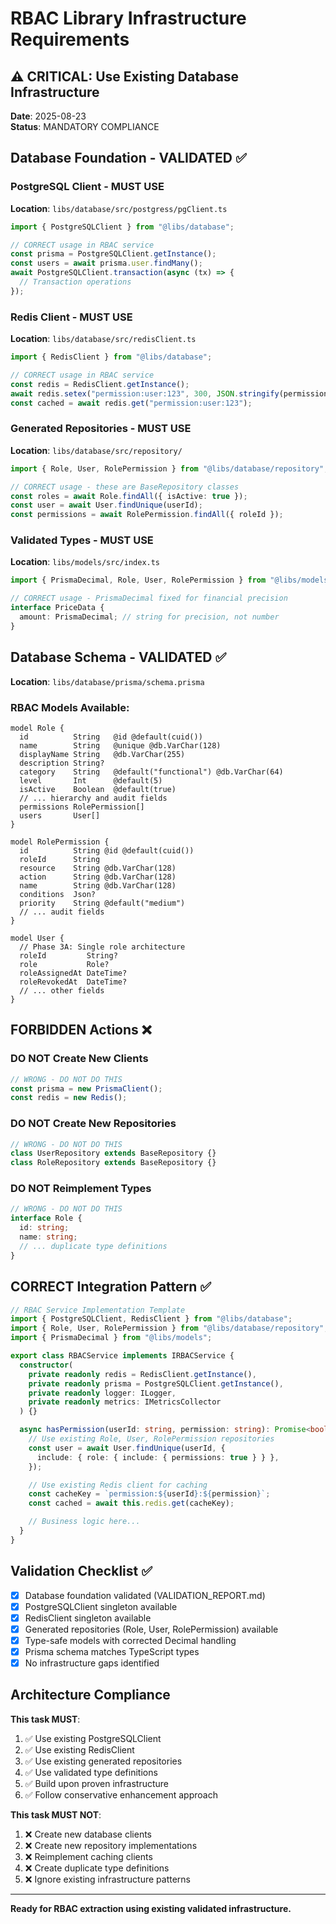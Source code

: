 # RBAC Library Infrastructure Requirements

## ⚠️ CRITICAL: Use Existing Database Infrastructure

**Date**: 2025-08-23  
**Status**: MANDATORY COMPLIANCE

## Database Foundation - VALIDATED ✅

### PostgreSQL Client - MUST USE

**Location**: `libs/database/src/postgress/pgClient.ts`

```typescript
import { PostgreSQLClient } from "@libs/database";

// CORRECT usage in RBAC service
const prisma = PostgreSQLClient.getInstance();
const users = await prisma.user.findMany();
await PostgreSQLClient.transaction(async (tx) => {
  // Transaction operations
});
```

### Redis Client - MUST USE

**Location**: `libs/database/src/redisClient.ts`

```typescript
import { RedisClient } from "@libs/database";

// CORRECT usage in RBAC service
const redis = RedisClient.getInstance();
await redis.setex("permission:user:123", 300, JSON.stringify(permissions));
const cached = await redis.get("permission:user:123");
```

### Generated Repositories - MUST USE

**Location**: `libs/database/src/repository/`

```typescript
import { Role, User, RolePermission } from "@libs/database/repository";

// CORRECT usage - these are BaseRepository classes
const roles = await Role.findAll({ isActive: true });
const user = await User.findUnique(userId);
const permissions = await RolePermission.findAll({ roleId });
```

### Validated Types - MUST USE

**Location**: `libs/models/src/index.ts`

```typescript
import { PrismaDecimal, Role, User, RolePermission } from "@libs/models";

// CORRECT usage - PrismaDecimal fixed for financial precision
interface PriceData {
  amount: PrismaDecimal; // string for precision, not number
}
```

## Database Schema - VALIDATED ✅

**Location**: `libs/database/prisma/schema.prisma`

### RBAC Models Available:

```prisma
model Role {
  id          String   @id @default(cuid())
  name        String   @unique @db.VarChar(128)
  displayName String   @db.VarChar(255)
  description String?
  category    String   @default("functional") @db.VarChar(64)
  level       Int      @default(5)
  isActive    Boolean  @default(true)
  // ... hierarchy and audit fields
  permissions RolePermission[]
  users       User[]
}

model RolePermission {
  id          String @id @default(cuid())
  roleId      String
  resource    String @db.VarChar(128)
  action      String @db.VarChar(128)
  name        String @db.VarChar(128)
  conditions  Json?
  priority    String @default("medium")
  // ... audit fields
}

model User {
  // Phase 3A: Single role architecture
  roleId         String?
  role           Role?
  roleAssignedAt DateTime?
  roleRevokedAt  DateTime?
  // ... other fields
}
```

## FORBIDDEN Actions ❌

### DO NOT Create New Clients

```typescript
// WRONG - DO NOT DO THIS
const prisma = new PrismaClient();
const redis = new Redis();
```

### DO NOT Create New Repositories

```typescript
// WRONG - DO NOT DO THIS
class UserRepository extends BaseRepository {}
class RoleRepository extends BaseRepository {}
```

### DO NOT Reimplement Types

```typescript
// WRONG - DO NOT DO THIS
interface Role {
  id: string;
  name: string;
  // ... duplicate type definitions
}
```

## CORRECT Integration Pattern ✅

```typescript
// RBAC Service Implementation Template
import { PostgreSQLClient, RedisClient } from "@libs/database";
import { Role, User, RolePermission } from "@libs/database/repository";
import { PrismaDecimal } from "@libs/models";

export class RBACService implements IRBACService {
  constructor(
    private readonly redis = RedisClient.getInstance(),
    private readonly prisma = PostgreSQLClient.getInstance(),
    private readonly logger: ILogger,
    private readonly metrics: IMetricsCollector
  ) {}

  async hasPermission(userId: string, permission: string): Promise<boolean> {
    // Use existing Role, User, RolePermission repositories
    const user = await User.findUnique(userId, {
      include: { role: { include: { permissions: true } } },
    });

    // Use existing Redis client for caching
    const cacheKey = `permission:${userId}:${permission}`;
    const cached = await this.redis.get(cacheKey);

    // Business logic here...
  }
}
```

## Validation Checklist ✅

- [x] Database foundation validated (VALIDATION_REPORT.md)
- [x] PostgreSQLClient singleton available
- [x] RedisClient singleton available
- [x] Generated repositories (Role, User, RolePermission) available
- [x] Type-safe models with corrected Decimal handling
- [x] Prisma schema matches TypeScript types
- [x] No infrastructure gaps identified

## Architecture Compliance

**This task MUST**:

1. ✅ Use existing PostgreSQLClient
2. ✅ Use existing RedisClient
3. ✅ Use existing generated repositories
4. ✅ Use validated type definitions
5. ✅ Build upon proven infrastructure
6. ✅ Follow conservative enhancement approach

**This task MUST NOT**:

1. ❌ Create new database clients
2. ❌ Create new repository implementations
3. ❌ Reimplement caching clients
4. ❌ Create duplicate type definitions
5. ❌ Ignore existing infrastructure patterns

---

**Ready for RBAC extraction using existing validated infrastructure.**
